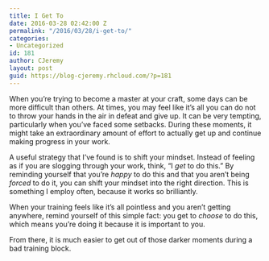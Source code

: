 ```yaml
---
title: I Get To
date: 2016-03-28 02:42:00 Z
permalink: "/2016/03/28/i-get-to/"
categories:
- Uncategorized
id: 181
author: CJeremy
layout: post
guid: https://blog-cjeremy.rhcloud.com/?p=181
---
```


When you&#8217;re trying to become a master at your craft, some days can be more difficult than others. At times, you may feel like it&#8217;s all you can do not to throw your hands in the air in defeat and give up. It can be very tempting, particularly when you&#8217;ve faced some setbacks. During these moments, it might take an extraordinary amount of effort to actually get up and continue making progress in your work.

A useful strategy that I&#8217;ve found is to shift your mindset. Instead of feeling as if you are slogging through your work, think, &#8220;I _get_ to do this.&#8221; By reminding yourself that you&#8217;re _happy_ to do this and that you aren&#8217;t being _forced_ to do it, you can shift your mindset into the right direction. This is something I employ often, because it works so brilliantly.

When your training feels like it&#8217;s all pointless and you aren&#8217;t getting anywhere, remind yourself of this simple fact: you get to _choose_ to do this, which means you&#8217;re doing it because it is important to you.

From there, it is much easier to get out of those darker moments during a bad training block.